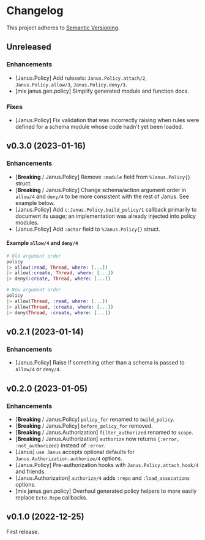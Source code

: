 # Changelog

This project adheres to [Semantic Versioning](https://semver.org/spec/v2.0.0.html).

## Unreleased

### Enhancements

  * [Janus.Policy] Add rulesets: `Janus.Policy.attach/2`, `Janus.Policy.allow/3`, `Janus.Policy.deny/3`.
  * [mix janus.gen.policy] Simplify generated module and function docs.

### Fixes

  * [Janus.Policy] Fix validation that was incorrectly raising when rules were defined for a schema module whose code hadn't yet been loaded.

## v0.3.0 (2023-01-16)

### Enhancements

  * [**Breaking** / Janus.Policy] Remove `:module` field from `%Janus.Policy{}` struct.
  * [**Breaking** / Janus.Policy] Change schema/action argument order in `allow/4` and `deny/4` to be more consistent with the rest of Janus. See example below.
  * [Janus.Policy] Add `c:Janus.Policy.build_policy/1` callback primarily to document its usage; an implementation was already injected into policy modules.
  * [Janus.Policy] Add `:actor` field to `%Janus.Policy{}` struct.

#### Example `allow/4` and `deny/4`

```elixir
# Old argument order
policy
|> allow(:read, Thread, where: [...])
|> allow(:create, Thread, where: [...])
|> deny(:create, Thread, where: [...])

# New argument order
policy
|> allow(Thread, :read, where: [...])
|> allow(Thread, :create, where: [...])
|> deny(Thread, :create, where: [...])
```

## v0.2.1 (2023-01-14)

### Enhancements

  * [Janus.Policy] Raise if something other than a schema is passed to `allow/4` or `deny/4`.

## v0.2.0 (2023-01-05)

### Enhancements

  * [**Breaking** / Janus.Policy] `policy_for` renamed to `build_policy`.
  * [**Breaking** / Janus.Policy] `before_policy_for` removed.
  * [**Breaking** / Janus.Authorization] `filter_authorized` renamed to `scope`.
  * [**Breaking** / Janus.Authorization] `authorize` now returns `{:error, :not_authorized}` instead of `:error`.
  * [Janus] `use Janus` accepts optional defaults for `Janus.Authorization.authorize/4` options.
  * [Janus.Policy] Pre-authorization hooks with `Janus.Policy.attach_hook/4` and friends.
  * [Janus.Authorization] `authorize/4` adds `:repo` and `:load_assocations` options.
  * [mix janus.gen.policy] Overhaul generated policy helpers to more easily replace `Ecto.Repo` callbacks.

## v0.1.0 (2022-12-25)

First release.
